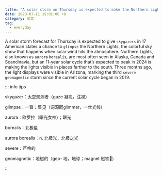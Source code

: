 ```yaml
---
title: "A solar storm on Thursday is expected to make the Northern Lights visible in 17 states"
date: 2023-07-11 19:01:00 +8
category: 英文
tag:
  - everyday
---
```


A solar storm forecast for Thursday is expected to give `skygazers` in 17 American states a chance to `glimpse` the Northern Lights, the colorful sky show that happens when solar wind hits the atmosphere. Northern Lights, also known as `aurora` `borealis`, are most often seen in Alaska, Canada and Scandinavia, but an 11-year solar cycle that’s expected to peak in 2024 is making the lights visible in places farther to the south. Three months ago, the light displays were visible in Arizona, marking the third `severe` `geomagnetic` storm since the current solar cycle began in 2019.

::: info tips

skygazer：太空观测者（gaze 凝视，注视）

glimpse：一瞥；瞥见（词源同glimmer，一丝光线）

aurora：欧罗拉（曙光女神）；曙光

borealis：北极星

aurora borealis：n. 北极光，北极之光

severe：严格的

geomagnetic：地磁的（geo- 地，地球；magnet 磁铁🧲）

::

